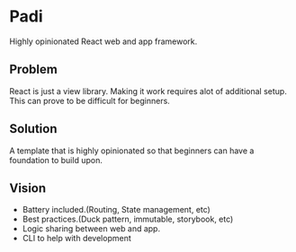# Padi
Highly opinionated React web and app framework.

## Problem
React is just a view library. Making it work requires alot of additional setup. This can prove to be difficult for beginners.

## Solution
A template that is highly opinionated so that beginners can have a foundation to build upon.

## Vision
- Battery included.(Routing, State management, etc)
- Best practices.(Duck pattern, immutable, storybook, etc)
- Logic sharing between web and app.
- CLI to help with development
